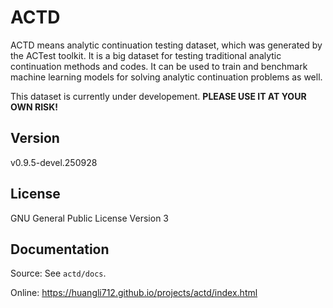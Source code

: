 # ACTD

ACTD means analytic continuation testing dataset, which was generated by the ACTest toolkit. It is a big dataset for testing traditional analytic continuation methods and codes. It can be used to train and benchmark machine learning models for solving analytic continuation problems as well.

This dataset is currently under developement. **PLEASE USE IT AT YOUR OWN RISK!**

## Version

v0.9.5-devel.250928

## License

GNU General Public License Version 3

## Documentation

Source: See `actd/docs`.

Online: https://huangli712.github.io/projects/actd/index.html
